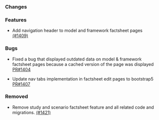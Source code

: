 ### Changes

### Features
- Add navigation header to model and framework factsheet pages [(#1409)](https://github.com/OpenEnergyPlatform/oeplatform/pull/1409)

### Bugs
- Fixed a bug that displayed outdated data on model & framework factsheet pages because a cached version of the page was displayed [PR#1404](https://github.com/OpenEnergyPlatform/oeplatform/pull/1404)

- Update nav tabs implementation in factsheet edit pages to bootstrap5  [PR#1407](https://github.com/OpenEnergyPlatform/oeplatform/pull/1407)

### Removed
- Remove study and scenario factsheet feature and all related code and migrations. [(#1421)](https://github.com/OpenEnergyPlatform/oeplatform/pull/1421)